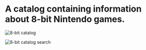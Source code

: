 <b><h1>A catalog containing information about 8-bit Nintendo games.</h1></b>


![8-bit catalog](https://github.com/user-attachments/assets/c8030911-7c4c-4dc5-a7f6-0a1ec2774a04)

![8-bit catalog search](https://github.com/user-attachments/assets/4b505b5d-312e-4467-9ad8-4d7f0819761d)


